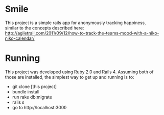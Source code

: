 Smile
============
This project is a simple rails app for anonymously tracking happiness, similar to the concepts described here: http://agiletrail.com/2011/09/12/how-to-track-the-teams-mood-with-a-niko-niko-calendar/

Running
==========
This project was developed using Ruby 2.0 and Rails 4. Assuming both of those are installed, the simplest way to get up and running is to:
* git clone [this project]
* bundle install
* run rake db:migrate
* rails s
* go to http://localhost:3000